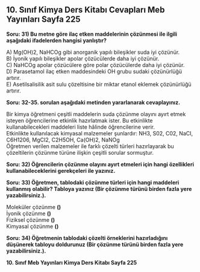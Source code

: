 ## 10. Sınıf Kimya Ders Kitabı Cevapları Meb Yayınları Sayfa 225

**Soru: 31) Bu metne göre ilaç etken maddelerinin çözünmesi ile ilgili aşağıdaki ifadelerden hangisi yanlıştır?**

A) Mg(OH)2, NaHCOg gibi anorganik yapılı bileşikler suda iyi çözünür.  
 B) İyonik yapılı bileşikler apolar çözücülerde daha iyi çözünür.  
 C) NaHCOg apolar çözücülere göre polar çözücülerde daha iyi çözünür.  
 D) Parasetamol ilaç etken maddesindeki OH grubu sudaki çözünürlüğü artırır.  
 E) Asetilsalisilik asit sulu çözeltisine bir miktar etanol eklemek çözünürlüğü artırır.

**Soru: 32-35. sorulan aşağıdaki metinden yararlanarak cevaplayınız.**

Bir kimya öğretmeni çeşitli maddelerin suda çözünme olayını ayırt etmek isteyen öğrencilerine etkinlik hazırlatmak ister. Bu etkinlikte kullanabilecekleri maddeleri liste hâlinde öğrencilerine verir.  
 Etkinlikte kullanılacak kimyasal malzemeler şunlardır: NH3, S02, C02, NaCI, C6H1206, MgCI2, C2H5OH, Ca(OH)2, NaNOg  
 Öğretmen verilen malzemeler ile farklı çözelti türleri hazırlayarak bu çözeltilerin çözünme türüne ilişkin çeşitli sorular sormuştur.

**Soru: 32) Öğrencilerin çözünme olayını ayırt etmeleri için hangi özellikleri kullanabileceklerini gerekçeleri ile yazınız.**

**Soru: 33) Öğretmen, tablodaki çözünme türleri için hangi maddeleri kullanmış olabilir? Tabloya yazınız (Bir çözünme türünü birden fazla yere yazabilirsiniz.).**

Moleküler çözünme **()**  
 İyonik çözünme **()**  
 Fiziksel çözünme **()**  
 Kimyasal çözünme **()**

**Soru: 34) Öğretmenin tablodaki çözelti örneklerini hazırladığını düşünerek tabloyu doldurunuz (Bir çözünme türünü birden fazla yere yazabilirsiniz.).**

**10. Sınıf Meb Yayınları Kimya Ders Kitabı Sayfa 225**